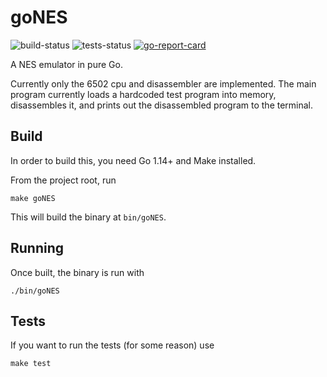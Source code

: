 # goNES
![build-status](https://github.com/Jac0bDeal/goNES/workflows/Build/badge.svg?branch=main)
![tests-status](https://github.com/Jac0bDeal/goNES/workflows/Tests/badge.svg?branch=main)
[![go-report-card](https://goreportcard.com/badge/github.com/Jac0bDeal/goNES)](https://goreportcard.com/report/github.com/Jac0bDeal/goNES)

A NES emulator in pure Go. 

Currently only the 6502 cpu and disassembler are implemented. The main 
program currently loads a hardcoded test program into memory, disassembles
it, and prints out the disassembled program to the terminal.

## Build
In order to build this, you need Go 1.14+ and Make installed.

From the project root, run
```shell script
make goNES
```

This will build the binary at `bin/goNES`.

## Running
Once built, the binary is run with
```shell script
./bin/goNES
```

## Tests
If you want to run the tests (for some reason) use
```shell script
make test
```
